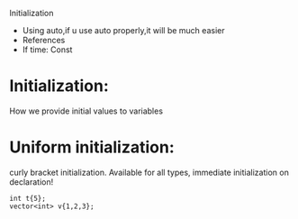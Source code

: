Initialization
- Using auto,if u use auto properly,it will be much easier
- References
- If time: Const 

# Initialization: 
How we provide initial values to variables

# Uniform initialization:
curly
bracket initialization. Available
for all types, immediate
initialization on declaration!

```
int t{5};
vector<int> v{1,2,3};
```











